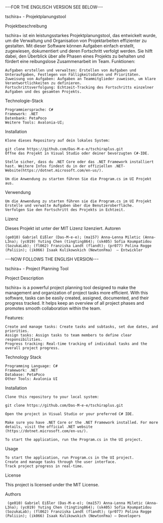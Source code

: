 ---FOR THE ENGLISCH VERSION SEE BELOW---

tschira+ - Projektplanungstool

Projektbeschreibung

tschira+ ist ein leistungsstarkes Projektplanungstool, das entwickelt wurde, um die Verwaltung und Organisation von Projektarbeiten effizienter zu gestalten. Mit dieser Software können Aufgaben einfach erstellt, zugewiesen, dokumentiert und deren Fortschritt verfolgt werden. Sie hilft dabei, den Überblick über alle Phasen eines Projekts zu behalten und fördert eine reibungslose Zusammenarbeit im Team.
Funktionen:

    Aufgaben erstellen und verwalten: Erstellen von Aufgaben und Unteraufgaben, Festlegen von Fälligkeitsdaten und Prioritäten.
    Zuweisung von Aufgaben: Aufgaben an Teammitglieder zuweisen, um klare Verantwortlichkeiten zu definieren.
    Fortschrittsverfolgung: Echtzeit-Tracking des Fortschritts einzelner Aufgaben und des gesamten Projekts.
    
Technologie-Stack

    Programmiersprache: C#
    Framework: .NET 
    Datenbank: PetaPoco
    Weitere Tools: Avalonia-UI; 

Installation

    Klone dieses Repository auf dein lokales System:

    git clone https://github.com/Das-M-e-e/tschiraplus.git
    Öffne das Projekt in Visual Studio oder deiner bevorzugten C#-IDE.

    Stelle sicher, dass du .NET Core oder das .NET Framework installiert hast. Weitere Infos findest du in der offiziellen .NET-Website(https://dotnet.microsoft.com/en-us/).

    Um die Anwendung zu starten führen Sie die Program.cs im UI Projekt aus.

Verwendung

    Um die Anwendung zu starten führen sie die Program.cs im UI Projekt
    Erstelle und verwalte Aufgaben über die Benutzeroberfläche.
    Verfolgen Sie den Fortschritt des Projekts in Echtzeit.


Lizenz

Dieses Projekt ist unter der MIT Lizenz lizenziert.
Autoren

    (ge010) Gabriel Eißler (Das-M-e-e); (ma157) Anna-Lenna Miletic (Anna-L3na); (yc019) Yuting Chen (tingting864); (sk405) Sofia Koumpatidou (SozukaLab); (fl062) Franziska Landt (flandt); (pr077) Polina Rogge (Paliiin); (ik066) Isaak Kulikowskich (NewtonFma)  – Entwickler

---NOW FOLLOWS THE ENGLISH VERSION---

tschira+ - Project Planning Tool

Project Description

tschira+ is a powerful project planning tool designed to make the management and organization of project tasks more efficient. With this software, tasks can be easily created, assigned, documented, and their progress tracked. It helps keep an overview of all project phases and promotes smooth collaboration within the team.

Features:

    Create and manage tasks: Create tasks and subtasks, set due dates, and priorities.
    Assign tasks: Assign tasks to team members to define clear responsibilities.
    Progress tracking: Real-time tracking of individual tasks and the overall project progress.

Technology Stack

    Programming Language: C#
    Framework: .NET
    Database: PetaPoco
    Other Tools: Avalonia UI

Installation

    Clone this repository to your local system:

    git clone https://github.com/Das-M-e-e/tschiraplus.git

    Open the project in Visual Studio or your preferred C# IDE.

    Make sure you have .NET Core or the .NET Framework installed. For more details, visit the official .NET website (https://dotnet.microsoft.com/en-us/).

    To start the application, run the Program.cs in the UI project.

Usage

    To start the application, run Program.cs in the UI project.
    Create and manage tasks through the user interface.
    Track project progress in real-time.

License

This project is licensed under the MIT License.

Authors

     (ge010) Gabriel Eißler (Das-M-e-e); (ma157) Anna-Lenna Miletic (Anna-L3na); (yc019) Yuting Chen (tingting864); (sk405) Sofia Koumpatidou (SozukaLab); (fl062) Franziska Landt (flandt); (pr077) Polina Rogge (Paliiin); (ik066) Isaak Kulikowskich (NewtonFma) – Developers
    

